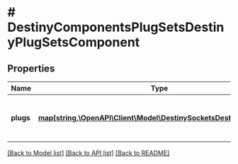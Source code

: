 # # DestinyComponentsPlugSetsDestinyPlugSetsComponent

## Properties

Name | Type | Description | Notes
------------ | ------------- | ------------- | -------------
**plugs** | [**map[string,\OpenAPI\Client\Model\DestinySocketsDestinyItemPlug[]]**](array.md) | The shared list of plugs for each relevant PlugSet, keyed by the hash identifier of the PlugSet (DestinyPlugSetDefinition). | [optional]

[[Back to Model list]](../../README.md#models) [[Back to API list]](../../README.md#endpoints) [[Back to README]](../../README.md)
